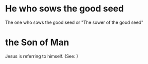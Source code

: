 
# He who sows the good seed
The one who sows the good seed or "The sower of the good seed"

# the Son of Man
Jesus is referring to himself. (See: )